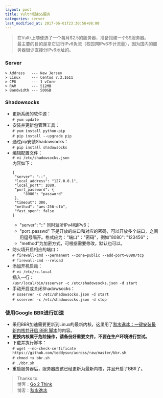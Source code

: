 ```yaml
---
layout: post
title: Vultr搭建SS服务
categories: server
last_modified_at: 2017-06-01T23:30:58+08:00
---
```


> 在Vultr上随便选了一个每月$2.5的服务器，准备搭建一个SS服务器。  
> 最主要的目的是拿它进行IPv6免流（校园网IPv6不计流量），因为国内的服务器很少直接分IPv6地址的。  

<!-- more -->

### Server
```
> Address   --- New Jersey
> Linux     --- Centos 7.3.1611
> CPU		--- 1 vCore
> RAM       --- 512MB
> Bandwidth --- 500GB
```

### Shadowsocks
* 更新系统的软件源：  
  `# yum update`  
* 安装并更新包管理工具：  
  `# yum install python-pip`  
  `# pip install --upgrade pip`  
* 通过pip安装Shadowsocks：  
  `# pip install shadowsocks`  
* 编辑配置文件：  
  `# vi /etc/shadowsocks.json`  
  内容如下：  
  ```
  {
   "server": "::",
   "local_address": "127.0.0.1",
   "local_port": 1080,
   "port_password": {
       "8080": "password"
   },
   "timeout": 300,
   "method": "aes-256-cfb",
   "fast_open": false
  }

  ```
  * "server": "::" 同时监听IPv4和IPv6；  
  * "port_passwd" 下是开放的端口和对应的密码，可以开放多个端口，之间用逗号隔开。格式应为："端口"："密码"，例如"8080": "123456"；  
  * "method"为加密方式，可根据需要修改，默认也可以。 
* 防火墙开启相应的端口：  
  `# firewall-cmd --permanent --zone=public --add-port=8080/tcp`  
  `# firewall-cmd --reload`  
* 添加开机启动：  
  `# vi /etc/rc.local`  
  插入一行：  
  `/usr/local/bin/ssserver -c /etc/shadowsocks.json -d start` 
* 手动开启或关闭Shadowsocks：  
  `# ssserver -c /etc/shadowsocks.json -d start`  
  `# ssserver -c /etc/shadowsocks.json -d stop`  

### 使用Google BBR进行加速
* 采用BBR加速需要更新到Linux的最新内核，这里用了[秋水逸冰：一键安装最新内核并开启 BBR 脚本](https://teddysun.com/489.html)的内容。  
* __更换内核属于危险操作，请备份好重要文件，不要在生产环境进行尝试。__  
* 下载并执行脚本：  
  `# wget --no-check-certificate https://github.com/teddysun/across/raw/master/bbr.sh`  
  `# chmod +x bbr.sh`  
  `# ./bbr.sh`  
* 重启服务器后，服务器应该已经更新为最新内核，并且开启了BBR了。  

> Thanks to:  
> 博客：[Go 2 Think](http://go2think.com/)  
> 博客：[秋水逸冰](https://teddysun.com/)
